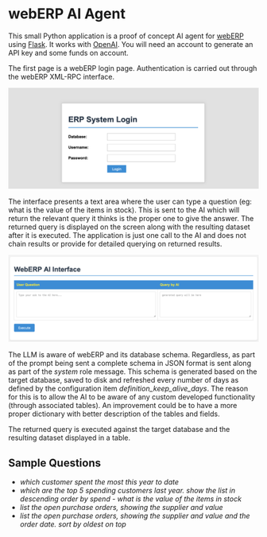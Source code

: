 
# webERP AI Agent  
  
This small Python application is a proof of concept AI agent for [webERP](https://weberp.org/) using [Flask](https://flask.palletsprojects.com/en/stable/). It works with [OpenAI]( https://openai.com/). You will need an account to generate an API key and some funds on account.   

The first page is a webERP login page. Authentication is carried out through the webERP XML-RPC interface.

![the login](./images/loginscreen.png)  

The interface presents a text area where the user can type a question (eg: what is the value of the items in stock). This is sent to the AI which will return the relevant query it thinks is the proper one to give the answer. The returned query is displayed on the screen along with the resulting dataset after it is executed. The application is just one call to the AI and does not chain results or provide for detailed querying on returned results.  
  
![the AIUI](./images/weberai_mainscreen.png)  
  
The LLM is aware of webERP and its database schema. Regardless, as part of the prompt being sent a complete schema in JSON format is sent along as part of the *system* role message. This schema is generated based on the target database, saved to disk and refreshed every number of days as defined by the configuration item *definition_keep_alive_days*. The reason for this is to allow the AI to be aware of any custom developed functionality (through associated tables). An improvement could be to have a more proper dictionary with better description of the tables and fields.  
  
The returned query is executed against the target database and the resulting dataset displayed in a table.   
  
## Sample Questions  
- *which customer spent the most this year to date*  
- *which are the top 5 spending customers last year. show the list in descending order by spend* - *what is the value of the items in stock*  
- *list the open purchase orders, showing the supplier and value*  
- *list the open purchase orders, showing the supplier and value and the order date. sort by oldest on top*
